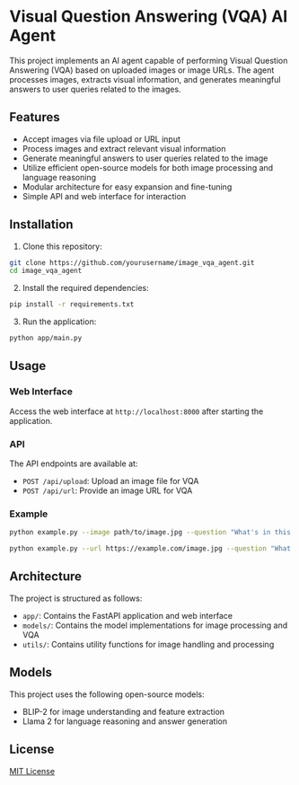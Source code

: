 # Visual Question Answering (VQA) AI Agent

This project implements an AI agent capable of performing Visual Question Answering (VQA) based on uploaded images or image URLs. The agent processes images, extracts visual information, and generates meaningful answers to user queries related to the images.

## Features

- Accept images via file upload or URL input
- Process images and extract relevant visual information
- Generate meaningful answers to user queries related to the image
- Utilize efficient open-source models for both image processing and language reasoning
- Modular architecture for easy expansion and fine-tuning
- Simple API and web interface for interaction

## Installation

1. Clone this repository:
```bash
git clone https://github.com/yourusername/image_vqa_agent.git
cd image_vqa_agent
```

2. Install the required dependencies:
```bash
pip install -r requirements.txt
```

3. Run the application:
```bash
python app/main.py
```

## Usage

### Web Interface

Access the web interface at `http://localhost:8000` after starting the application.

### API

The API endpoints are available at:
- `POST /api/upload`: Upload an image file for VQA
- `POST /api/url`: Provide an image URL for VQA

### Example

```bash
python example.py --image path/to/image.jpg --question "What's in this image?"
```

```bash
python example.py --url https://example.com/image.jpg --question "What's in this image?"
```


## Architecture

The project is structured as follows:
- `app/`: Contains the FastAPI application and web interface
- `models/`: Contains the model implementations for image processing and VQA
- `utils/`: Contains utility functions for image handling and processing

## Models

This project uses the following open-source models:
- BLIP-2 for image understanding and feature extraction
- Llama 2 for language reasoning and answer generation

## License

[MIT License](LICENSE)
